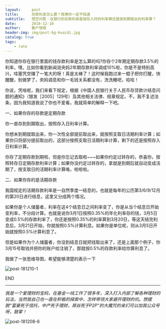 ```yaml
---
layout:     post
title:      存款利息怎么算？我猜你一定不知道
subtitle:   悟空问答：在银行的存款利率是按存入时的利率算还是按到期取出的利率算？
date:       2018-12-10
author:     散户瑄瑄
header-img: img/post-bg-kuaidi.jpg
catalog: true
tags:
    - rate
---
```


你知道你存在银行里面的钱存款利率是怎么算的吗?你存个2年期定期存款3.5%的利率，嘿，比如你看到新闻说央妈2年期存款利率调成10%啦，你是不是特别高兴，哇塞凭空赚了一笔大的呀！真是太棒了！这时候我跑过来一棍子把你打醒，快醒醒，别做梦了，央妈调息和你一毛钱关系都没有，洗洗睡吧，哈哈！



你说，凭啥呢，我们来看下规定，根据《中国人民银行关于人民币存贷款计结息问题的通知》（银发［2005］129号）及其他相关法律、规章规定。不，我不复述法条，因为我知道我说了你也不爱看，我就简单的解释一下吧。



一、如果你存的存款是定期存款

你一直存到到期取出，按照存入日利率计算。

你想未到期就取出来，你一次性全部提前取出来，就按照支取日活期利率计算；如果你只将部分提前取出的，这部分按照支取日活期利率计算，剩下的还是按照存入日利率计算。

你存了定期存款到期啦，但是你忘记去取啦~~~如果你约定过转存的，恭喜你，按照转存日定期存款利率计算；如果你没约定过转存的，拿就是到期后就自动变成活期了，按支取日的活期利率计算咯，啦啦啦。

二、如果你存的是活期存款

我国规定的活期存款利率是一自然季度一结息的，也就是每年的公历第3/6/9/12月的第20日进行结息，这里又分成两个情况。

如果你是个人储蓄者，利率在这4个结息日之间利率变了，你是从当个结息日开始变利率，不分段计算。也就是说你3月1日按照0.35%的年化利率存的钱，3月5日变成0.5%的存款利率了，你还是按照0.35%的利率算到3月20日，等这天结完利息后，3月21日开始，你就按照0.5%计算利息。如果你是单位呢，则从3月5日开始就按照0.5%计算利息了。

但是如果作为个人储蓄者，你没到结息日就把钱取出来了，还是上面那个例子，你3月15号取钱并把你的账户给注销了，那就按0.5%的存款利率给你算利息了。

我做了一张思维导图，希望能够清楚的表示一下

![post-181210-1](/../../../../hughhw.github.io/img/post-181210-1.jpg)

END

------

*我是一个爱理财的宝妈，在基金一线工作了很多年，深入打入内部了解各种理财的玩法，当然我自己也一直在积极的探索中，怎样带领大家避开理财的坑。想摆脱“富豪死于信托，中产死于理财，屌丝死于P2P”的大魔咒的亲们可以加我公众号呀，鼓掌！*

![post-181208-6](/../../../../hughhw.github.io/img/post-181208-6.jpg)